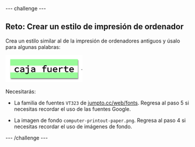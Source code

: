 \--- challenge \---

## Reto: Crear un estilo de impresión de ordenador

Crea un estilo similar al de la impresión de ordenadores antiguos y úsalo para algunas palabras:

![captura de pantalla](images/letter-fonts-printout.png)

Necesitarás:

+ La familia de fuentes `VT323` de <a href="http://jumpto.cc/web-fonts" target="_blank">jumpto.cc/web/fonts</a>. Regresa al paso 5 si necesitas recordar el uso de las fuentes Google.

+ La imagen de fondo `computer-printout-paper.png`. Regresa al paso 4 si necesitas recordar el uso de imágenes de fondo.

\--- /challenge \---
